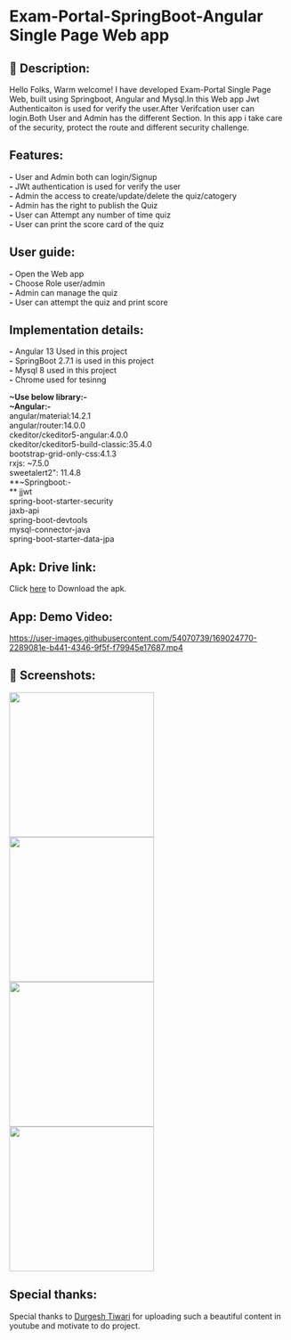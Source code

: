 # Exam-Portal-SpringBoot-Angular Single Page Web app


## :scroll: Description:
Hello Folks, Warm welcome! 
I have developed Exam-Portal Single Page Web, built using Springboot, Angular and Mysql.In this Web app Jwt Authenticaiton is used for verify the user.After Verifcation 
user can login.Both User and Admin has the different Section. In this app i take care of the security, protect the route and different security challenge.

## Features:
**-** User and Admin both can login/Signup<br />
**-** JWt authentication is used for verify the user<br />
**-** Admin the access to create/update/delete the quiz/catogery<br />
**-** Admin has the right to publish the Quiz <br/>
**-** User can Attempt any number of time quiz <br/>
**-** User can print the score card of the quiz<br/>



## User guide:

**-** Open the Web app<br />
**-** Choose Role user/admin<br />
**-** Admin can manage the quiz<br />
**-** User can attempt the quiz and print score<br/>

## Implementation details:
**-** Angular 13 Used in this project<br />
**-** SpringBoot 2.7.1 is used in this project <br/>
**-** Mysql 8 used in this project <br/>
**-** Chrome used for tesinng


**~Use below library:-<br />**
**~Angular:- <br/>**
  angular/material:14.2.1<br/>
  angular/router:14.0.0<br/>
  ckeditor/ckeditor5-angular:4.0.0<br/>
  ckeditor/ckeditor5-build-classic:35.4.0<br/>
  bootstrap-grid-only-css:4.1.3<br/>
  rxjs: ~7.5.0<br/>
  sweetalert2": 11.4.8<br/>
 **~Springboot:-<br/>**
  jjwt<br/>
  spring-boot-starter-security<br/>
  jaxb-api<br/>
  spring-boot-devtools<br/>
  mysql-connector-java<br/>
  spring-boot-starter-data-jpa<br/>
## Apk: Drive link:
Click [here](https://drive.google.com/file/d/13gUk3mdvQMgqZD7eKQJUrPCX2d53MktV/view?usp=sharing) to Download the apk.

## App: Demo Video:
https://user-images.githubusercontent.com/54070739/169024770-2289081e-b441-4346-9f5f-f79945e17687.mp4

## :camera_flash: Screenshots:
<!-- You can add more screenshots here if you like -->

<img src="/results/1.jpeg" width="260">
<img src="/results/2.jpeg" width="260"> 
<img src="/results/3.jpeg" width="260">
<img src="/results/4.jpeg" width="260">

## Special thanks:
  Special thanks to [Durgesh Tiwari]() for uploading such a beautiful content in youtube and motivate to do project.
```
